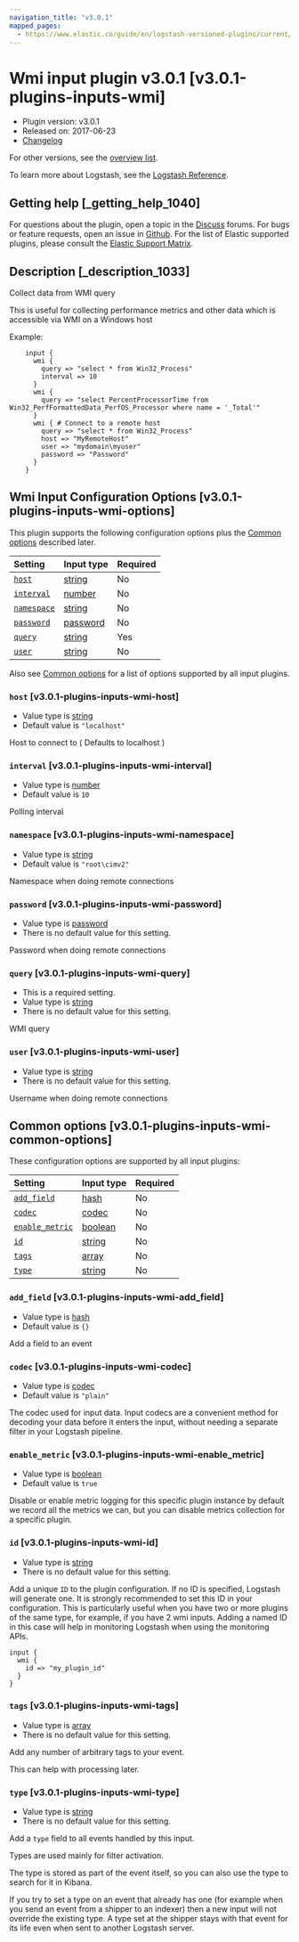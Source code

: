```yaml
---
navigation_title: "v3.0.1"
mapped_pages:
  - https://www.elastic.co/guide/en/logstash-versioned-plugins/current/v3.0.1-plugins-inputs-wmi.html
---
```


# Wmi input plugin v3.0.1 [v3.0.1-plugins-inputs-wmi]

* Plugin version: v3.0.1
* Released on: 2017-06-23
* [Changelog](https://github.com/logstash-plugins/logstash-input-wmi/blob/v3.0.1/CHANGELOG.md)

For other versions, see the [overview list](input-wmi-index.md).

To learn more about Logstash, see the [Logstash Reference](https://www.elastic.co/guide/en/logstash/current/index.html).

## Getting help [_getting_help_1040]

For questions about the plugin, open a topic in the [Discuss](http://discuss.elastic.co) forums. For bugs or feature requests, open an issue in [Github](https://github.com/logstash-plugins/logstash-input-wmi). For the list of Elastic supported plugins, please consult the [Elastic Support Matrix](https://www.elastic.co/support/matrix#matrix_logstash_plugins).

## Description [_description_1033]

Collect data from WMI query

This is useful for collecting performance metrics and other data which is accessible via WMI on a Windows host

Example:

```
    input {
      wmi {
        query => "select * from Win32_Process"
        interval => 10
      }
      wmi {
        query => "select PercentProcessorTime from Win32_PerfFormattedData_PerfOS_Processor where name = '_Total'"
      }
      wmi { # Connect to a remote host
        query => "select * from Win32_Process"
        host => "MyRemoteHost"
        user => "mydomain\myuser"
        password => "Password"
      }
    }
```

## Wmi Input Configuration Options [v3.0.1-plugins-inputs-wmi-options]

This plugin supports the following configuration options plus the [Common options](v3-0-1-plugins-inputs-wmi.md#v3.0.1-plugins-inputs-wmi-common-options) described later.

| Setting | Input type | Required |
| :- | :- | :- |
| [`host`](v3-0-1-plugins-inputs-wmi.md#v3.0.1-plugins-inputs-wmi-host) | [string](/lsr/value-types.md#string) | No |
| [`interval`](v3-0-1-plugins-inputs-wmi.md#v3.0.1-plugins-inputs-wmi-interval) | [number](/lsr/value-types.md#number) | No |
| [`namespace`](v3-0-1-plugins-inputs-wmi.md#v3.0.1-plugins-inputs-wmi-namespace) | [string](/lsr/value-types.md#string) | No |
| [`password`](v3-0-1-plugins-inputs-wmi.md#v3.0.1-plugins-inputs-wmi-password) | [password](/lsr/value-types.md#password) | No |
| [`query`](v3-0-1-plugins-inputs-wmi.md#v3.0.1-plugins-inputs-wmi-query) | [string](/lsr/value-types.md#string) | Yes |
| [`user`](v3-0-1-plugins-inputs-wmi.md#v3.0.1-plugins-inputs-wmi-user) | [string](/lsr/value-types.md#string) | No |

Also see [Common options](v3-0-1-plugins-inputs-wmi.md#v3.0.1-plugins-inputs-wmi-common-options) for a list of options supported by all input plugins.

### `host` [v3.0.1-plugins-inputs-wmi-host]

* Value type is [string](/lsr/value-types.md#string)
* Default value is `"localhost"`

Host to connect to ( Defaults to localhost )

### `interval` [v3.0.1-plugins-inputs-wmi-interval]

* Value type is [number](/lsr/value-types.md#number)
* Default value is `10`

Polling interval

### `namespace` [v3.0.1-plugins-inputs-wmi-namespace]

* Value type is [string](/lsr/value-types.md#string)
* Default value is `"root\cimv2"`

Namespace when doing remote connections

### `password` [v3.0.1-plugins-inputs-wmi-password]

* Value type is [password](/lsr/value-types.md#password)
* There is no default value for this setting.

Password when doing remote connections

### `query` [v3.0.1-plugins-inputs-wmi-query]

* This is a required setting.
* Value type is [string](/lsr/value-types.md#string)
* There is no default value for this setting.

WMI query

### `user` [v3.0.1-plugins-inputs-wmi-user]

* Value type is [string](/lsr/value-types.md#string)
* There is no default value for this setting.

Username when doing remote connections

## Common options [v3.0.1-plugins-inputs-wmi-common-options]

These configuration options are supported by all input plugins:

| Setting | Input type | Required |
| :- | :- | :- |
| [`add_field`](v3-0-1-plugins-inputs-wmi.md#v3.0.1-plugins-inputs-wmi-add_field) | [hash](/lsr/value-types.md#hash) | No |
| [`codec`](v3-0-1-plugins-inputs-wmi.md#v3.0.1-plugins-inputs-wmi-codec) | [codec](/lsr/value-types.md#codec) | No |
| [`enable_metric`](v3-0-1-plugins-inputs-wmi.md#v3.0.1-plugins-inputs-wmi-enable_metric) | [boolean](/lsr/value-types.md#boolean) | No |
| [`id`](v3-0-1-plugins-inputs-wmi.md#v3.0.1-plugins-inputs-wmi-id) | [string](/lsr/value-types.md#string) | No |
| [`tags`](v3-0-1-plugins-inputs-wmi.md#v3.0.1-plugins-inputs-wmi-tags) | [array](/lsr/value-types.md#array) | No |
| [`type`](v3-0-1-plugins-inputs-wmi.md#v3.0.1-plugins-inputs-wmi-type) | [string](/lsr/value-types.md#string) | No |

### `add_field` [v3.0.1-plugins-inputs-wmi-add_field]

* Value type is [hash](/lsr/value-types.md#hash)
* Default value is `{}`

Add a field to an event

### `codec` [v3.0.1-plugins-inputs-wmi-codec]

* Value type is [codec](/lsr/value-types.md#codec)
* Default value is `"plain"`

The codec used for input data. Input codecs are a convenient method for decoding your data before it enters the input, without needing a separate filter in your Logstash pipeline.

### `enable_metric` [v3.0.1-plugins-inputs-wmi-enable_metric]

* Value type is [boolean](/lsr/value-types.md#boolean)
* Default value is `true`

Disable or enable metric logging for this specific plugin instance by default we record all the metrics we can, but you can disable metrics collection for a specific plugin.

### `id` [v3.0.1-plugins-inputs-wmi-id]

* Value type is [string](/lsr/value-types.md#string)
* There is no default value for this setting.

Add a unique `ID` to the plugin configuration. If no ID is specified, Logstash will generate one. It is strongly recommended to set this ID in your configuration. This is particularly useful when you have two or more plugins of the same type, for example, if you have 2 wmi inputs. Adding a named ID in this case will help in monitoring Logstash when using the monitoring APIs.

```
input {
  wmi {
    id => "my_plugin_id"
  }
}
```

### `tags` [v3.0.1-plugins-inputs-wmi-tags]

* Value type is [array](/lsr/value-types.md#array)
* There is no default value for this setting.

Add any number of arbitrary tags to your event.

This can help with processing later.

### `type` [v3.0.1-plugins-inputs-wmi-type]

* Value type is [string](/lsr/value-types.md#string)
* There is no default value for this setting.

Add a `type` field to all events handled by this input.

Types are used mainly for filter activation.

The type is stored as part of the event itself, so you can also use the type to search for it in Kibana.

If you try to set a type on an event that already has one (for example when you send an event from a shipper to an indexer) then a new input will not override the existing type. A type set at the shipper stays with that event for its life even when sent to another Logstash server.
